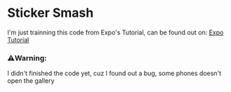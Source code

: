 # Sticker Smash
I'm just trainning this code from Expo's Tutorial, can be found out on: <a href="https://docs.expo.dev/tutorial/introduction/"> Expo Tutorial </a> </br>
### ⚠️Warning:
I didn't finished the code yet, cuz I found out a bug, some phones doesn't open the gallery
